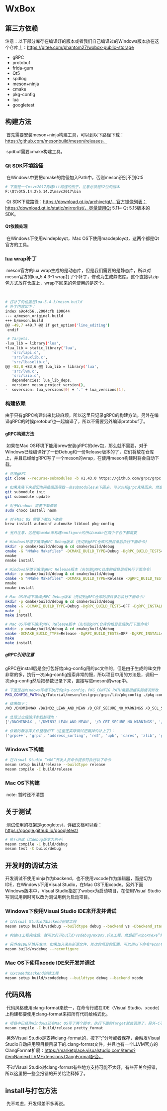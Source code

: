 # WxBox

## 第三方依赖

​	注意：以下部分库存在编译好的版本或者我们自己编译过的Windows版本放在这个仓库上：https://gitee.com/phantom27/wxbox-public-storage

- gRPC
- protobuf
- frida-gum
- Qt5
- spdlog
- meson+ninja
- cmake
- pkg-config
- lua
- googletest


## 构建方法

​	首先需要安装meson+ninja构建工具，可以到以下路径下载：https://github.com/mesonbuild/meson/releases。

​	spdbuf需要cmake构建工具。

### Qt SDK环境路径

​	在Windows中要把qmake的路径加入Path中，否则meson识别不到Qt5

```bash
# 下面是一个msvc2017构建kit路径的例子，注意必须是32位的版本
F:\Qt\Qt5.14.2\5.14.2\msvc2017\bin
```

​	Qt SDK下载路径：https://download.qt.io/archive/qt/，官方镜像列表：https://download.qt.io/static/mirrorlist/，尽量使用Qt 5.11~ Qt 5.15版本的SDK。

#### Qt依赖处理

​	在Windows下使用windeployqt，Mac OS下使用macdeployqt，这两个都是Qt官方的工具。

### lua wrap补丁

​	meson官方的lua wrap生成的是动态库，但是我们需要的是静态库，所以对meson官方的lua_5.4.3-1 wrap打了个补丁，修改为生成静态库。这个直接以zip包方式放在仓库上，wrap下回来的包使用的是这个。

​	

```bash
# 打补丁的位置是lua-5.4.3/meson.build
# 补丁内容如下：
index a9c4d56..2004cfb 100644
--- a/meson_original.build
+++ b/meson.build
@@ -49,7 +49,7 @@ if get_option('line_editing')
 endif

 # Targets.
-lua_lib = library('lua',
+lua_lib = static_library('lua',
   'src/lapi.c',
   'src/lauxlib.c',
   'src/lbaselib.c',
@@ -83,8 +83,6 @@ lua_lib = library('lua',
   'src/lvm.c',
   'src/lzio.c',
   dependencies: lua_lib_deps,
-  version: meson.project_version(),
-  soversion: lua_versions[0] + '.' + lua_versions[1],
```

### 构建依赖

​	由于只有gRPC构建出来比较麻烦，所以这里只记录gRPC的构建方法。另外在编译gRPC的时候protobuf也一起编译了，所以不需要另外编译protobuf了。

#### gRPC构建方法

​	如果在Mac OS环境下能用brew安装gRPC的dev包，那么就不需要，对于Windows已经编译好了一份Debug和一份Release版本的了，它们将放在仓库上，并且已经给gRPC写了一个meson的wrap，在使用meson构建时将会自动下载。

```bash
# 克隆gRPC
git clone --recurse-submodules -b v1.43.0 https://github.com/grpc/grpc

# 如果克隆下来后因为网络原因导致一些submodules未下回来，可以先把grpc克隆回来，然后后面再用下面的命令来把submodule拉回来
git submodule init
git submodule update

# 对于Windows 需要下载依赖
sudo choco install nasm

# 对于Mac OS 需要下载以下依赖
brew install autoconf automake libtool pkg-config

# 另外注意，这是用cmake来构建configure的所以cmake在两个平台下都需要

# Windows环境下编译gRPC Debug版本（先切到gRPC仓库的根目录后执行下面命令）
mkdir -p cmake/build/debug & cd cmake/build/debug
cmake -G "NMake Makefiles" -DCMAKE_BUILD_TYPE=Debug -DgRPC_BUILD_TESTS=OFF -DgRPC_INSTALL=ON -DgRPC_BUILD_GRPC_CSHARP_PLUGIN=OFF -DgRPC_BUILD_GRPC_NODE_PLUGIN=OFF -DgRPC_BUILD_GRPC_OBJECTIVE_C_PLUGIN=OFF -DgRPC_BUILD_GRPC_PHP_PLUGIN=OFF -DgRPC_BUILD_GRPC_PYTHON_PLUGIN=OFF -DgRPC_BUILD_GRPC_RUBY_PLUGIN=OFF -DgRPC_BUILD_CSHARP_EXT=OFF -DCMAKE_INSTALL_PREFIX=../../install/debug ../..
nmake
nmake install

# Windows环境下编译gRPC Release版本（先切到gRPC仓库的根目录后执行下面命令）
mkdir -p cmake/build/debug & cd cmake/build/debug
cmake -G "NMake Makefiles" -DCMAKE_BUILD_TYPE=Release -DgRPC_BUILD_TESTS=OFF -DgRPC_INSTALL=ON -DgRPC_BUILD_GRPC_CSHARP_PLUGIN=OFF -DgRPC_BUILD_GRPC_NODE_PLUGIN=OFF -DgRPC_BUILD_GRPC_OBJECTIVE_C_PLUGIN=OFF -DgRPC_BUILD_GRPC_PHP_PLUGIN=OFF -DgRPC_BUILD_GRPC_PYTHON_PLUGIN=OFF -DgRPC_BUILD_GRPC_RUBY_PLUGIN=OFF -DgRPC_BUILD_CSHARP_EXT=OFF -DCMAKE_INSTALL_PREFIX=../../install/release ../..
nmake
nmake install

# Mac OS环境下编译gRPC Debug版本（先切到gRPC仓库的根目录后执行下面命令）
mkdir -p cmake/build/debug & cd cmake/build/debug
cmake -G -DCMAKE_BUILD_TYPE=Debug -DgRPC_BUILD_TESTS=OFF -DgRPC_INSTALL=ON -DgRPC_BUILD_GRPC_CSHARP_PLUGIN=OFF -DgRPC_BUILD_GRPC_NODE_PLUGIN=OFF -DgRPC_BUILD_GRPC_OBJECTIVE_C_PLUGIN=OFF -DgRPC_BUILD_GRPC_PHP_PLUGIN=OFF -DgRPC_BUILD_GRPC_PYTHON_PLUGIN=OFF -DgRPC_BUILD_GRPC_RUBY_PLUGIN=OFF -DgRPC_BUILD_CSHARP_EXT=OFF -DCMAKE_INSTALL_PREFIX=../../install/debug ../..
make -j
make install

# Mac OS环境下编译gRPC Release版本（先切到gRPC仓库的根目录后执行下面命令）
mkdir -p cmake/build/debug & cd cmake/build/debug
cmake -DCMAKE_BUILD_TYPE=Release -DgRPC_BUILD_TESTS=OFF -DgRPC_INSTALL=ON -DgRPC_BUILD_GRPC_CSHARP_PLUGIN=OFF -DgRPC_BUILD_GRPC_NODE_PLUGIN=OFF -DgRPC_BUILD_GRPC_OBJECTIVE_C_PLUGIN=OFF -DgRPC_BUILD_GRPC_PHP_PLUGIN=OFF -DgRPC_BUILD_GRPC_PYTHON_PLUGIN=OFF -DgRPC_BUILD_GRPC_RUBY_PLUGIN=OFF -DgRPC_BUILD_CSHARP_EXT=OFF -DCMAKE_INSTALL_PREFIX=../../install/release ../..
make
make install
```

##### gRPC引用注意

​	gRPC在install后是会打包好给pkg-config用的pc文件的，但是由于生成的lib文件非常的多，执行一次pkg-config搜索非常的慢，所以项目中用的方法是，调用一次pkg-config然后把参数记录下来，直接写进meson的wrap中。

```bash
# 下面是在Windows环境下执行的pkg-config，PKG_CONFIG_PATH需要根据实际情况修改
PKG_CONFIG_PATH=/g/Tutorial/meson/testgrpc/grpc/lib/pkgconfig ./pkg-config.exe grpc++ --cflags --libs

# 结果如下：
/W3 /DNOMINMAX /DWIN32_LEAN_AND_MEAN /D_CRT_SECURE_NO_WARNINGS /D_SCL_SECURE_NO_WARNINGS /D_ENABLE_EXTENDED_ALIGNED_STORAGE /bigobj /wd4005 /wd4068 /wd4180 /wd4244 /wd4267 /wd4503 /wd4800 -IG:/Tutorial/meson/testgrpc/grpc/include  -ignore:4221 -LG:/Tutorial/meson/testgrpc/grpc/lib -lgrpc++ -lgrpc -laddress_sorting -lre2 -lupb -lcares -lz -lgpr -labsl_statusor -lssl -lcrypto -labsl_hash -labsl_raw_hash_set -labsl_hashtablez_sampler -labsl_city -labsl_low_level_hash -labsl_random_distributions -labsl_random_seed_sequences -labsl_random_internal_pool_urbg -labsl_random_internal_randen -labsl_random_seed_gen_exception -labsl_random_internal_randen_hwaes -labsl_random_internal_randen_slow -labsl_random_internal_randen_hwaes_impl -labsl_random_internal_platform -labsl_random_internal_seed_material -labsl_status -labsl_cord -labsl_cordz_info -labsl_cord_internal -labsl_cordz_functions -labsl_cordz_handle -labsl_exponential_biased -labsl_synchronization -labsl_bad_optional_access -labsl_str_format_internal -labsl_graphcycles_internal -labsl_stacktrace -labsl_symbolize -labsl_time -labsl_debugging_internal -labsl_demangle_internal -labsl_malloc_internal -labsl_civil_time -labsl_strings -labsl_time_zone -labsl_strings_internal -labsl_int128 -labsl_throw_delegate -labsl_base -labsl_spinlock_wait -labsl_bad_variant_access -labsl_raw_logging_internal -labsl_log_severity

# 处理过之后编译参数整理为：
['/DNOMINMAX', '/DWIN32_LEAN_AND_MEAN', '/D_CRT_SECURE_NO_WARNINGS', '/D_SCL_SECURE_NO_WARNINGS', '/D_ENABLE_EXTENDED_ALIGNED_STORAGE', '/bigobj', '/wd4005', '/wd4068', '/wd4180', '/wd4244', '/wd4267', '/wd4503', '/wd4800']

# 依赖的静态库文件整理如下（这里还实际调试把漏掉的补上了）：
['grpc++', 'grpc', 'address_sorting', 're2', 'upb', 'cares', 'zlib', 'gpr', 'absl_statusor', 'ssl', 'crypto', 'absl_hash', 'absl_raw_hash_set', 'absl_hashtablez_sampler', 'absl_city', 'absl_low_level_hash', 'absl_random_distributions', 'absl_random_seed_sequences', 'absl_random_internal_pool_urbg', 'absl_random_internal_randen', 'absl_random_seed_gen_exception', 'absl_random_internal_randen_hwaes', 'absl_random_internal_randen_slow', 'absl_random_internal_randen_hwaes_impl', 'absl_random_internal_platform', 'absl_random_internal_seed_material', 'absl_status', 'absl_cord', 'absl_cordz_info', 'absl_cord_internal', 'absl_cordz_functions', 'absl_cordz_handle', 'absl_exponential_biased', 'absl_synchronization', 'absl_bad_optional_access', 'absl_str_format_internal', 'absl_graphcycles_internal', 'absl_stacktrace', 'absl_symbolize', 'absl_time', 'absl_debugging_internal', 'absl_demangle_internal', 'absl_malloc_internal', 'absl_civil_time', 'absl_strings', 'absl_time_zone', 'absl_strings_internal', 'absl_int128', 'absl_throw_delegate', 'absl_base', 'absl_spinlock_wait', 'absl_bad_variant_access', 'absl_raw_logging_internal', 'absl_log_severity', 'libprotobuf', 'grpc++_reflection']
```



### Windows下构建

```bash
# 在Visual Studio “x86”开发人员命令提示符执行以下命令
meson setup build/release --buildtype release
meson compile -C build/release
```

### Mac OS下构建

​	note: 暂时还不清楚

## 关于测试

​	测试使用的框架是googletest，详细文档可以看：https://google.github.io/googletest/

```bash
# 执行测试（以debug版本为例子）
meson compile -C build/debug
meson test -C build/debug
```

## 开发时的调试方法

​	开发调试不使用ninja作为backend，也不使用vscode作为编辑器，而是切为IDE，在Windows下用Visual Studio，在Mac OS下用xcode。另外下面Windows版本中，Visual Studio指定了wxbox为启动项目，在使用Visual Studio写测试用例时可以改为测试用例为启动项目。

### Windows下使用Visual Studio IDE来开发并调试

```bash
# 以Visual Studio为backend创建工程
meson setup build/vsdebug --buildtype debug --backend vs -Dbackend_startup_project=wxbox

# 构建vs工程完成后，就可以打开build/vsdebug/WxBox.sln工程，然后把“wxbox@exe”修改为启动项目，接着就可以开发调试了

# 另外在IDE环境开发时，如果加入某些新源文件、修改的项目的配置，可以用以下命令reconfigure
meson build/vsdebug --reconfigure
```

### Mac OS下使用xcode IDE来开发并调试

```bash
# 以xcode为backend创建工程
meson setup build/xcodedebug --buildtype debug --backend xcode
```

## 代码风格

​	代码风格使用clang-format来统一，在命令行或在IDE（Visual Studio、xcode）上构建都要使用clang-format来把所有代码给格式化。

```bash
# 项目中已经为Windows还有Mac OS写了两个脚本，执行下面的Target就会调用了，另外-C不一定需要build/release
meson compile -C build/release pretty_format
```

​	另外Visual Studio是支持clang-format的，按下“;”分号或者保存，会触发Visual Studio自动应用项目根目录下的.clang-format文件。并且也有一个LLVM官方的ClangFormat扩展：https://marketplace.visualstudio.com/items?itemName=LLVMExtensions.ClangFormat配合。

​	不过Visual Studio对clang-format有些地方支持可能不太好，有些开关会报错，所以这里把一些会报错的开关给注释掉了。

## install与打包方法

​	先不考虑，开发得差不多再说。
